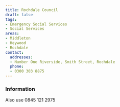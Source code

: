 ```yaml
---
title: Rochdale Council
draft: false
tags:
- Emergency Social Services
- Social Services
areas:
- Middleton
- Heywood
- Rochdale
contact:
  addresses:
  - Number One Riverside, Smith Street, Rochdale
  phone:
  - 0300 303 8875
---
```


### Information
Also use 0845 121 2975

